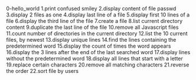 0-hello_world
1.print confused smiley 
2.display content of file passwd
3.display 2 files as one 
4.display last line of a file 
5.display first 10 lines of a file
6.display the third line of the file 
7.create a file 
8.list current directory content 
9.duplicate the last line of the file 
10.remove all Javascript files 
11.count number of directories in the current directory 
12.list the 10 current files, by newest
13.display unique lines 
14.find the lines containing the predetermined word 
15.display the count of times the word appears 
16.display the 3 lines after the end of the last searched word 
17.display lines without the predetermined word 
18.display all lines that start with a letter 
19.replace certain characters 
20.remove all matching characters 
21.reverse the order 
22.sort file by users 
